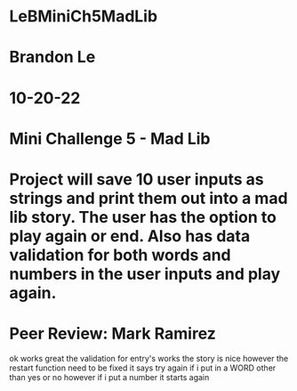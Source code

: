 # LeBMiniCh5MadLib
# Brandon Le
# 10-20-22
# Mini Challenge 5 - Mad Lib
# Project will save 10 user inputs as strings and print them out into a mad lib story. The user has the option to play again or end. Also has data validation for both words and numbers in the user inputs and play again.

# Peer Review: Mark Ramirez
ok works great the validation for entry's works the story is nice however the restart function need to be fixed it says try again if i put in a WORD other than yes or no however if i put a number it starts again
